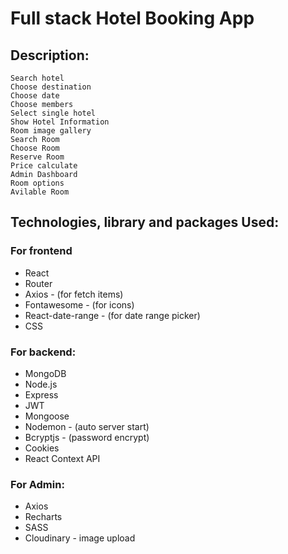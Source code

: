 # Full stack Hotel Booking App

## Description:

```
Search hotel 
Choose destination
Choose date
Choose members
Select single hotel
Show Hotel Information
Room image gallery
Search Room
Choose Room
Reserve Room
Price calculate
Admin Dashboard
Room options
Avilable Room
```




## Technologies, library and packages Used:

### For frontend
- React
- Router
- Axios - (for fetch items)
- Fontawesome - (for icons)
- React-date-range - (for date range picker)
- CSS


### For backend:

- MongoDB
- Node.js
- Express
- JWT
- Mongoose
- Nodemon - (auto server start)
- Bcryptjs - (password encrypt)
- Cookies
- React Context API

### For Admin: 

- Axios
- Recharts
- SASS
- Cloudinary - image upload

